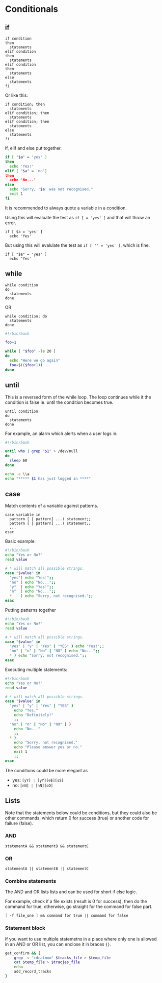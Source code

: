 # Conditionals

## if

```
if condition
then
  statements
elif condition
then
  statements
elif condition
then
  statements
else
  statements
fi
```

Or like this:

```
if condition; then
  statements
elif condition; then
  statements
elif condition; then
  statements
else
  statements
fi
```

If, elif and else put together.
```bash
if [ "$a" = 'yes' ]
then
  echo 'Yes!'
elif [ "$a" = 'no']
then
  echo 'No...'
else
  echo "Sorry, '$a' was not recognised."
  exit 1
fi
```


It is recommended to always quote a variable in a condition.

Using this will evaluate the test as `if [ = 'yes' ]` and that will throw an error.
```
if [ $a = 'yes' ]
  echo 'Yes'
```

But using this will evalulate the test as `if [ '' = 'yes' ]`, which is fine.
```
if [ "$a" = 'yes' ]
  echo 'Yes'
```


## while

```
while condition
do
  statements
done
```

OR

```
while condition; do
  statements
done
```


```bash
#!/bin/bash

foo=1

while [ "$foo" -le 20 ]
do
  echo "Here we go again"
  foo=$(($foo+1))
done
```


## until

This is a reversed form of the while loop. The loop continues while it the condition is false ie. until the condition becomes true.

```
until condition
do
  statements
done
```

For example, an alarm which alerts when a user logs in.

```bash
#!/bin/bash

until who | grep "$1" > /dev/null
do
  sleep 60
done

echo -e \\a
echo "***** $1 has just logged in ****"
```

## case


Match contents of a variable against patterns.

```
case variable in
  pattern [ | pattern] ...) statement;;
  pattern [ | pattern] ...) statement;;
  ...
esac
```

Basic example:
```bash
#!/bin/bash
echo "Yes or No?"
read value

# * will match all possible strings.
case "$value" in
  "yes") echo "Yes!";;
  "no" ) echo "No...";;
  "y"  ) echo "Yes!";;
  "n"  ) echo "No...";;
  *    ) echo "Sorry, not recognised.";;
esac
```

Putting patterns together 

```bash
#!/bin/bash
echo "Yes or No?"
read value

# * will match all possible strings.
case "$value" in
  "yes" | "y" | "Yes" | "YES" ) echo "Yes!";;
  "no" | "n" | "No" | "NO" ) echo "No...";;
  * ) echo "Sorry, not recognised.";;
esac
```

Executing multiple statements:
```bash
#!/bin/bash
echo "Yes or No?"
read value

# * will match all possible strings.
case "$value" in
  "yes" | "y" | "Yes" | "YES" ) 
    echo "Yes."
    echo "Definitely!"
    ;;
  "no" | "n" | "No" | "NO" ) ) 
    echo "No..."
    ;;
  * ) 
    echo "Sorry, not recognised."
    echo "Please answer yes or no."
    exit 1
    ;;
esac
```


The conditions could be more elegant as

- yes: `[yY] | [yY][eE][sS]`
- no: `[nN] | [nN][oO]`


## Lists

Note that the statements below could be conditions, but they could also be other commands, which return 0 for success (true) or another code for failure (false).

### AND

```
statementA && statementB && statementC
```

### OR

```
statementA || statementB || statementC
```

### Combine statements

The AND and OR lists lists and can be used for short if else logic.

For example, check if a file exists (result is 0 for success), then do the command for true, otherwise, go straight for the command for false part.
```
[ -f file_one ] && command for true || command for false
```

### Statement block

If you want to use multiple statemetns in a place where only one is allowed in an AND or OR list, you can enclose it in braces `{}`.

```bash
get_confirm && {
    grep -v "cdcatnum" $tracks_file > $temp_file
    cat $temp_file > $tracjes_file
    echo
    add_record_tracks
}

```
